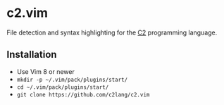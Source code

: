 # c2.vim

File detection and syntax highlighting for the [C2](http://c2lang.org/) programming language.

## Installation

 * Use Vim 8 or newer
 * `mkdir -p ~/.vim/pack/plugins/start/`
 * `cd ~/.vim/pack/plugins/start/`
 * `git clone https://github.com/c2lang/c2.vim`

